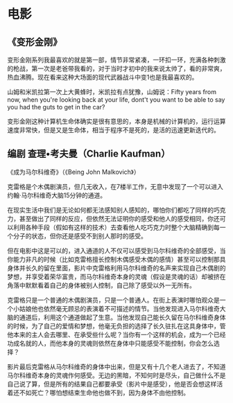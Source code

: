 # 电影

## 《变形金刚》

变形金刚系列我最喜欢的就是第一部，情节非常紧凑，一环扣一环，充满各种刺激的枪战，第一次是老爸带我看的，对于当时才初中的我来说太帅了，看的非常爽，热血沸腾。现在看来这种大场面的现代武器战斗中变1也是我最喜欢的。

山姆和米凯拉第一次上大黄蜂时，米凯拉有点犹豫，山姆说：Fifty years from now, when you're looking back at your life, dont't you want to be able to say you had the guts to get in the car?

变形金刚这种计算机生命体确实是很有意思的，本身是机械的计算机的，运行运算速度非常快，但是又是生命体，相当于程序不是死的，是活的迅速更新迭代的。

## 编剧 查理•考夫曼（Charlie Kaufman）

《成为马尔科维奇》（《Being John Malkovich》）

克雷格是个木偶剧演员，但几无收入，在7楼半工作，无意中发现了一个可以进入约翰·马尔科维奇大脑15分钟的通道。

在现实生活中我们是无论如何都无法感知别人感知的，哪怕你们都吃了同样的巧克力，甚至做出了同样的反应，但依然无法证明你的感受和他人的感受相同，你还可以利用各种手段（假如有这样的技术）去查看他人吃巧克力时整个大脑精确到每一个分子的状态，但你还是感受不到别人那时的感受。

但在电影中这是可以的，进入通道的人不仅可以感受到马尔科维奇的全部感受，当你能力非凡的时候（比如克雷格擅长控制木偶感受木偶的感情）甚至可以控制那具身体并长久的留在里面，影片中克雷格利用马尔科维奇的名声来实现自己木偶剧的梦想，并享受着荣华富贵，而马尔科维奇本身的灵魂（假设是灵魂的话）却被挤在角落中默默看着自己的身体被别人控制，自己除了感受以外一无所有。

克雷格只是一个普通的木偶剧演员，只是一个普通人。在街上表演时哪怕观众是一个小姑娘他也依然毫无顾忌的表演着不可描述的情节。当他发现进入马尔科维奇大脑的通道后，利用这个通道做起了生意。当他发现自己能长久留在马尔科维奇身体的时候，为了自己的爱情和梦想，他毫无负担的选择了长久驻扎在这具身体中，管他本来的主人会去哪里、在承受些什么呢？当你有一个这样的机会，成为一个已经功成名就的人，而他本身的灵魂则依然在身体中只能感受不能控制，你会怎么选择？

影片最后克雷格从马尔科维奇的身体中出来，但是又有十几个老人进去了，不知道马尔科维奇本身的灵魂作何感受。无边的黑暗，不知何时是尽头，自己做什么不是自己说了算，但是所有的结果自己都要承受（影片中是感受），他是否会想这样活着还不如死亡？哪怕想结束生命他也做不到，因为身体不由他控制。